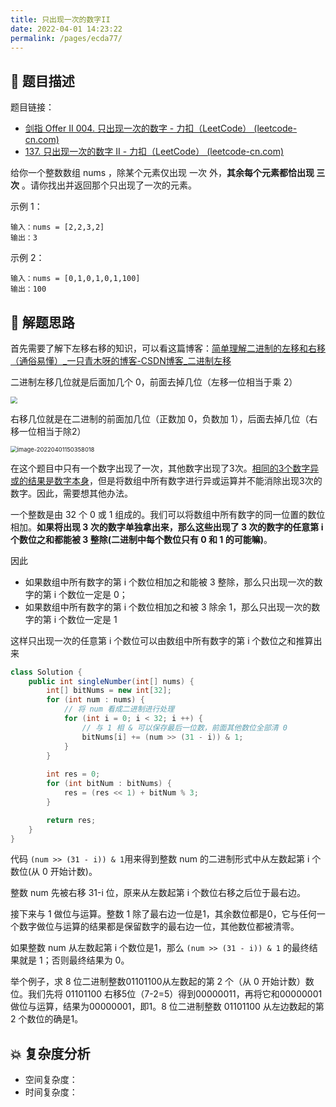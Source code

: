 ```yaml
---
title: 只出现一次的数字II 
date: 2022-04-01 14:23:22
permalink: /pages/ecda77/
---
```

## 📃 题目描述

题目链接：

- [剑指 Offer II 004. 只出现一次的数字 - 力扣（LeetCode） (leetcode-cn.com)](https://leetcode-cn.com/problems/WGki4K/)
- [137. 只出现一次的数字 II - 力扣（LeetCode） (leetcode-cn.com)](https://leetcode-cn.com/problems/single-number-ii/)

给你一个整数数组 nums ，除某个元素仅出现 一次 外，**其余每个元素都恰出现 三次** 。请你找出并返回那个只出现了一次的元素。

示例 1：

```
输入：nums = [2,2,3,2]
输出：3
```

示例 2：

```
输入：nums = [0,1,0,1,0,1,100]
输出：100
```

## 🔔 解题思路

首先需要了解下左移右移的知识，可以看这篇博客：[简单理解二进制的左移和右移（通俗易懂）_一只青木呀的博客-CSDN博客_二进制左移](https://blog.csdn.net/weixin_45309916/article/details/107928052)

二进制左移几位就是后面加几个 0，前面去掉几位（左移一位相当于乘 2）

<img src="https://cs-wiki.oss-cn-shanghai.aliyuncs.com/img/20220401150351.png" style="zoom:67%;" />

右移几位就是在二进制的前面加几位（正数加 0，负数加 1），后面去掉几位（右移一位相当于除2）

<img src="https://cs-wiki.oss-cn-shanghai.aliyuncs.com/img/20220401150358.png" alt="image-20220401150358018" style="zoom:67%;" />

<br>

在这个题目中只有一个数字出现了一次，其他数字出现了3次。<u>相同的3个数字异或的结果是数字本身</u>，但是将数组中所有数字进行异或运算并不能消除出现3次的数字。因此，需要想其他办法。

一个整数是由 32 个 0 或 1 组成的。我们可以将数组中所有数字的同一位置的数位相加。**如果将出现 3 次的数字单独拿出来，那么这些出现了 3 次的数字的任意第 i 个数位之和都能被 3 整除(二进制中每个数位只有 0 和 1 的可能嘛)**。

因此

- 如果数组中所有数字的第 i 个数位相加之和能被 3 整除，那么只出现一次的数字的第 i 个数位一定是 0；
- 如果数组中所有数字的第 i 个数位相加之和被 3 除余 1，那么只出现一次的数字的第 i 个数位一定是 1

这样只出现一次的任意第 i 个数位可以由数组中所有数字的第 i 个数位之和推算出来


```java
class Solution {
    public int singleNumber(int[] nums) {
        int[] bitNums = new int[32];
        for (int num : nums) {
            // 将 num 看成二进制进行处理
            for (int i = 0; i < 32; i ++) {
                // 与 1 相 & 可以保存最后一位数，前面其他数位全部清 0
                bitNums[i] += (num >> (31 - i)) & 1;
            }
        }
    
        int res = 0;
        for (int bitNum : bitNums) {
            res = (res << 1) + bitNum % 3;
        }

        return res;
    }
}
```

代码 `(num >> (31 - i)) & 1`用来得到整数 num 的二进制形式中从左数起第 i 个数位(从 0 开始计数)。

整数 num 先被右移 31-i 位，原来从左数起第 i 个数位右移之后位于最右边。

接下来与 1 做位与运算。整数 1 除了最右边一位是1，其余数位都是0，它与任何一个数字做位与运算的结果都是保留数字的最右边一位，其他数位都被清零。

如果整数 num 从左数起第 i 个数位是1，那么 `(num >> (31 - i)) & 1` 的最终结果就是 1；否则最终结果为 0。

举个例子，求 8 位二进制整数01101100从左数起的第 2 个（从 0 开始计数）数位。我们先将 01101100 右移5位（7-2=5）得到00000011，再将它和00000001做位与运算，结果为00000001，即1。8 位二进制整数 01101100 从左边数起的第 2 个数位的确是1。

## 💥 复杂度分析

- 空间复杂度：
- 时间复杂度：

